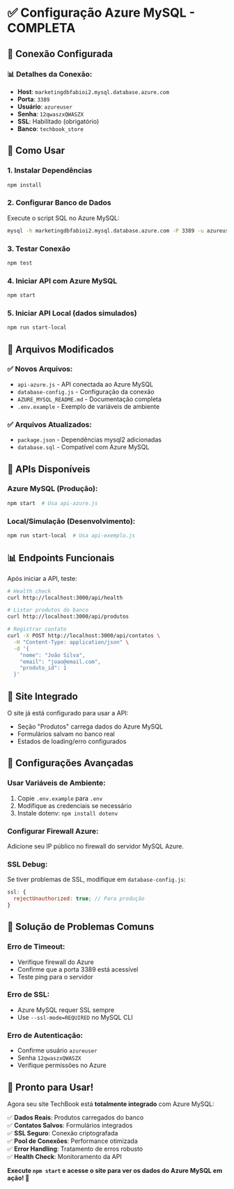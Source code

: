 # ✅ Configuração Azure MySQL - COMPLETA

## 🎯 **Conexão Configurada**

### **📊 Detalhes da Conexão:**

- **Host**: `marketingdbfabioi2.mysql.database.azure.com`
- **Porta**: `3389`
- **Usuário**: `azureuser`
- **Senha**: `12qwaszxQWASZX`
- **SSL**: Habilitado (obrigatório)
- **Banco**: `techbook_store`

## 🚀 **Como Usar**

### **1. Instalar Dependências**

```bash
npm install
```

### **2. Configurar Banco de Dados**

Execute o script SQL no Azure MySQL:

```bash
mysql -h marketingdbfabioi2.mysql.database.azure.com -P 3389 -u azureuser -p --ssl-mode=REQUIRED techbook_store < database.sql
```

### **3. Testar Conexão**

```bash
npm test
```

### **4. Iniciar API com Azure MySQL**

```bash
npm start
```

### **5. Iniciar API Local (dados simulados)**

```bash
npm run start-local
```

## 📁 **Arquivos Modificados**

### ✅ **Novos Arquivos:**

- `api-azure.js` - API conectada ao Azure MySQL
- `database-config.js` - Configuração da conexão
- `AZURE_MYSQL_README.md` - Documentação completa
- `.env.example` - Exemplo de variáveis de ambiente

### ✅ **Arquivos Atualizados:**

- `package.json` - Dependências mysql2 adicionadas
- `database.sql` - Compatível com Azure MySQL

## 🔄 **APIs Disponíveis**

### **Azure MySQL (Produção):**

```bash
npm start  # Usa api-azure.js
```

### **Local/Simulação (Desenvolvimento):**

```bash
npm run start-local  # Usa api-exemplo.js
```

## 📊 **Endpoints Funcionais**

Após iniciar a API, teste:

```bash
# Health check
curl http://localhost:3000/api/health

# Listar produtos do banco
curl http://localhost:3000/api/produtos

# Registrar contato
curl -X POST http://localhost:3000/api/contatos \
  -H "Content-Type: application/json" \
  -d '{
    "nome": "João Silva",
    "email": "joao@email.com",
    "produto_id": 1
  }'
```

## 🎨 **Site Integrado**

O site já está configurado para usar a API:

- Seção "Produtos" carrega dados do Azure MySQL
- Formulários salvam no banco real
- Estados de loading/erro configurados

## 🔧 **Configurações Avançadas**

### **Usar Variáveis de Ambiente:**

1. Copie `.env.example` para `.env`
2. Modifique as credenciais se necessário
3. Instale dotenv: `npm install dotenv`

### **Configurar Firewall Azure:**

Adicione seu IP público no firewall do servidor MySQL Azure.

### **SSL Debug:**

Se tiver problemas de SSL, modifique em `database-config.js`:

```javascript
ssl: {
  rejectUnauthorized: true; // Para produção
}
```

## 🚨 **Solução de Problemas Comuns**

### **Erro de Timeout:**

- Verifique firewall do Azure
- Confirme que a porta 3389 está acessível
- Teste ping para o servidor

### **Erro de SSL:**

- Azure MySQL requer SSL sempre
- Use `--ssl-mode=REQUIRED` no MySQL CLI

### **Erro de Autenticação:**

- Confirme usuário `azureuser`
- Senha `12qwaszxQWASZX`
- Verifique permissões no Azure

## 🎉 **Pronto para Usar!**

Agora seu site TechBook está **totalmente integrado** com Azure MySQL:

✅ **Dados Reais**: Produtos carregados do banco  
✅ **Contatos Salvos**: Formulários integrados  
✅ **SSL Seguro**: Conexão criptografada  
✅ **Pool de Conexões**: Performance otimizada  
✅ **Error Handling**: Tratamento de erros robusto  
✅ **Health Check**: Monitoramento da API

**Execute `npm start` e acesse o site para ver os dados do Azure MySQL em ação! 🚀**
